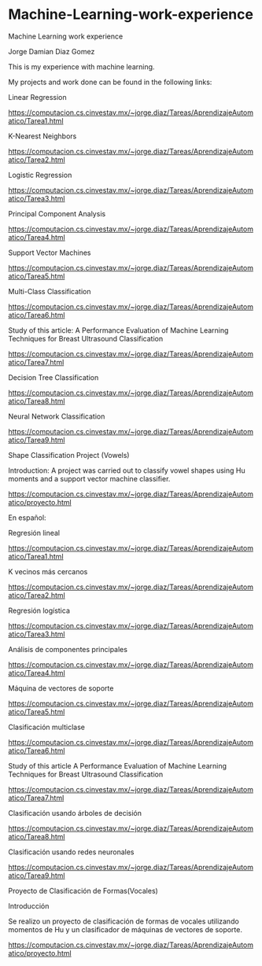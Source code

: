 # Machine-Learning-work-experience
Machine Learning work experience

Jorge Damian Diaz Gomez

This is my experience with machine learning.

My projects and work done can be found in the following links:

Linear Regression

https://computacion.cs.cinvestav.mx/~jorge.diaz/Tareas/AprendizajeAutomatico/Tarea1.html

K-Nearest Neighbors

https://computacion.cs.cinvestav.mx/~jorge.diaz/Tareas/AprendizajeAutomatico/Tarea2.html

Logistic Regression

https://computacion.cs.cinvestav.mx/~jorge.diaz/Tareas/AprendizajeAutomatico/Tarea3.html

Principal Component Analysis

https://computacion.cs.cinvestav.mx/~jorge.diaz/Tareas/AprendizajeAutomatico/Tarea4.html

Support Vector Machines 

https://computacion.cs.cinvestav.mx/~jorge.diaz/Tareas/AprendizajeAutomatico/Tarea5.html

Multi-Class Classification

https://computacion.cs.cinvestav.mx/~jorge.diaz/Tareas/AprendizajeAutomatico/Tarea6.html

Study of this article: A Performance Evaluation of Machine Learning Techniques for Breast Ultrasound Classification

https://computacion.cs.cinvestav.mx/~jorge.diaz/Tareas/AprendizajeAutomatico/Tarea7.html

Decision Tree Classification

https://computacion.cs.cinvestav.mx/~jorge.diaz/Tareas/AprendizajeAutomatico/Tarea8.html

Neural Network Classification

https://computacion.cs.cinvestav.mx/~jorge.diaz/Tareas/AprendizajeAutomatico/Tarea9.html

Shape Classification Project (Vowels)

Introduction: A project was carried out to classify vowel shapes using Hu moments and a support vector machine classifier.

https://computacion.cs.cinvestav.mx/~jorge.diaz/Tareas/AprendizajeAutomatico/proyecto.html



En español:

Regresión lineal

https://computacion.cs.cinvestav.mx/~jorge.diaz/Tareas/AprendizajeAutomatico/Tarea1.html

K vecinos más cercanos

https://computacion.cs.cinvestav.mx/~jorge.diaz/Tareas/AprendizajeAutomatico/Tarea2.html

Regresión logística

https://computacion.cs.cinvestav.mx/~jorge.diaz/Tareas/AprendizajeAutomatico/Tarea3.html

Análisis de componentes principales

https://computacion.cs.cinvestav.mx/~jorge.diaz/Tareas/AprendizajeAutomatico/Tarea4.html

Máquina de vectores de soporte

https://computacion.cs.cinvestav.mx/~jorge.diaz/Tareas/AprendizajeAutomatico/Tarea5.html

Clasificación multiclase

https://computacion.cs.cinvestav.mx/~jorge.diaz/Tareas/AprendizajeAutomatico/Tarea6.html

Study of this article A Performance Evaluation of Machine Learning Techniques for Breast Ultrasound Classification

https://computacion.cs.cinvestav.mx/~jorge.diaz/Tareas/AprendizajeAutomatico/Tarea7.html

Clasificación usando árboles de decisión

https://computacion.cs.cinvestav.mx/~jorge.diaz/Tareas/AprendizajeAutomatico/Tarea8.html

Clasificación usando redes neuronales

https://computacion.cs.cinvestav.mx/~jorge.diaz/Tareas/AprendizajeAutomatico/Tarea9.html

Proyecto de Clasificación de Formas(Vocales)

Introducción

Se realizo un proyecto de clasificación de formas de vocales utilizando momentos de Hu y un clasificador de máquinas de vectores de soporte.

https://computacion.cs.cinvestav.mx/~jorge.diaz/Tareas/AprendizajeAutomatico/proyecto.html


